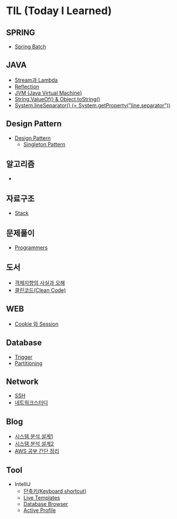 # TIL (Today I Learned)


## SPRING 
  - [Spring Batch](https://github.com/sjeun1/TIL/blob/main/Spring/Spring%20Batch.md)
  
## JAVA
  - [Stream과 Lambda](https://github.com/sjeun1/TIL/blob/main/JAVA/Stream.md)
  - [Reflection](https://github.com/sjeun1/TIL/blob/main/JAVA/Reflection.md)
  - [JVM (Java Virtual Machine)](https://github.com/sjeun1/TIL/blob/main/JAVA/JVM%20(Java%20Virtual%20Machine).md)
  - [String.ValueOf() & Object.toString()](https://github.com/sjeun1/TIL/blob/main/JAVA/String.ValueOf()%20%26%20Object.toString().md)
  - [System.lineSeparator() (= System.getProperty("line.separator"))](https://github.com/sjeun1/TIL/blob/main/JAVA/System.lineSeparator().md)

## Design Pattern
  - [Design Pattern](https://github.com/sjeun1/TIL/blob/main/Design%20Pattern/Design%20Pattern.md)
    - [Singleton Pattern](https://github.com/sjeun1/TIL/blob/main/Design%20Pattern/Singleton%20Pattern.md)
  
## 알고리즘
  - 

## 자료구조
  - [Stack](https://github.com/sjeun1/TIL/blob/main/%EC%95%8C%EA%B3%A0%EB%A6%AC%EC%A6%98/Stack.md)

## 문제풀이
  - [Programmers](https://github.com/sjeun1/TIL/tree/main/Programmers)

## 도서
  - [객체지향의 사실과 오해](https://github.com/sjeun1/TIL/blob/main/Book/%EA%B0%9D%EC%B2%B4%EC%A7%80%ED%96%A5%EC%9D%98%20%EC%82%AC%EC%8B%A4%EA%B3%BC%20%EC%98%A4%ED%95%B4.md)
  - [클린코드(Clean Code)](https://github.com/sjeun1/TIL/blob/main/Book/%ED%81%B4%EB%A6%B0%EC%BD%94%EB%93%9C(Clean%20Code).md)

## WEB
  - [Cookie 와 Session](https://github.com/sjeun1/TIL/blob/main/WEB/Cookie%20%EC%99%80%20Session.md)
  
## Database
  - [Trigger](https://github.com/sjeun1/TIL/blob/main/Database/Trigger.md)
  - [Partitioning](https://github.com/sjeun1/TIL/blob/main/Database/Partitioning.md)
  
## Network
  - [SSH](https://github.com/sjeun1/TIL/blob/main/Network/SSH.md)
  - [네트워크스터디](https://github.com/sjeun1/TIL/blob/main/Network/%EB%84%A4%ED%8A%B8%EC%9B%8C%ED%81%AC%EC%8A%A4%ED%84%B0%EB%94%94.md)

## Blog
  - [시스템 분석 설계1](https://github.com/sjeun1/TIL/blob/main/Blog/%EC%8B%9C%EC%8A%A4%ED%85%9C%20%EB%B6%84%EC%84%9D%20%EC%84%A4%EA%B3%84_1.md)
  - [시스템 분석 설계2](https://github.com/sjeun1/TIL/blob/main/Blog/%EC%8B%9C%EC%8A%A4%ED%85%9C%20%EB%B6%84%EC%84%9D%20%EC%84%A4%EA%B3%84_2.md)
  - [AWS 공부 간단 정리](https://github.com/sjeun1/TIL/blob/main/Blog/AWS%EA%B3%B5%EB%B6%80%EB%A9%94%EB%AA%A8.md)

## Tool
  - IntelliJ
    - [단축키(Keyboard shortcut)](https://github.com/sjeun1/TIL/commit/b5bbbeff3423fa903596162b029cf8c14b90d3c2)
    - [Live Templates](https://github.com/sjeun1/TIL/blob/main/Tool/IntelliJ/Live%20Templates.md)
    - [Database Browser](https://github.com/sjeun1/TIL/blob/main/Tool/IntelliJ/Database%20Browser.md)
    - [Active Profile](https://github.com/sjeun1/TIL/blob/main/Tool/IntelliJ/active%20profile.md)
    
